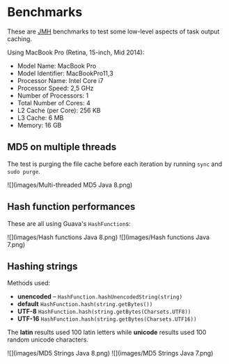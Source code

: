 # Benchmarks

These are [JMH](http://openjdk.java.net/projects/code-tools/jmh/) benchmarks to test some low-level aspects of task output caching.

Using MacBook Pro (Retina, 15-inch, Mid 2014):

* Model Name:	MacBook Pro
* Model Identifier:	MacBookPro11,3
* Processor Name:	Intel Core i7
* Processor Speed:	2,5 GHz
* Number of Processors:	1
* Total Number of Cores:	4
* L2 Cache (per Core):	256 KB
* L3 Cache:	6 MB
* Memory:	16 GB

## MD5 on multiple threads

The test is purging the file cache before each iteration by running `sync` and `sudo purge`.

![](images/Multi-threaded MD5 Java 8.png)

## Hash function performances

These are all using Guava's `HashFunction`s:

![](images/Hash functions Java 8.png)
![](images/Hash functions Java 7.png)

## Hashing strings

Methods used:

* **unencoded** – `HashFunction.hashUnencodedString(string)`
* **default** `HashFunction.hash(string.getBytes())`
* **UTF-8** `HashFunction.hash(string.getBytes(Charsets.UTF8))`
* **UTF-16** `HashFunction.hash(string.getBytes(Charsets.UTF16))`

The **latin** results used 100 latin letters while **unicode** results used 100 random unicode characters.

![](images/MD5 Strings Java 8.png)
![](images/MD5 Strings Java 7.png)
